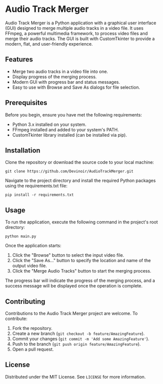 
# Audio Track Merger

Audio Track Merger is a Python application with a graphical user interface (GUI) designed to merge multiple audio tracks in a video file. It uses FFmpeg, a powerful multimedia framework, to process video files and merge their audio tracks. The GUI is built with CustomTkinter to provide a modern, flat, and user-friendly experience.

## Features

- Merge two audio tracks in a video file into one.
- Display progress of the merging process.
- Modern GUI with progress bar and status messages.
- Easy to use with Browse and Save As dialogs for file selection.

## Prerequisites

Before you begin, ensure you have met the following requirements:

- Python 3.x installed on your system.
- FFmpeg installed and added to your system's PATH.
- CustomTkinter library installed (can be installed via pip).

## Installation

Clone the repository or download the source code to your local machine:

```
git clone https://github.com/Devinoir/AudioTrackMerger.git
```

Navigate to the project directory and install the required Python packages using the requirements.txt file:

```
pip install -r requirements.txt
```

## Usage

To run the application, execute the following command in the project's root directory:

```
python main.py
```

Once the application starts:

1. Click the "Browse" button to select the input video file.
2. Click the "Save As..." button to specify the location and name of the output video file.
3. Click the "Merge Audio Tracks" button to start the merging process.

The progress bar will indicate the progress of the merging process, and a success message will be displayed once the operation is complete.

## Contributing

Contributions to the Audio Track Merger project are welcome. To contribute:

1. Fork the repository.
2. Create a new branch (`git checkout -b feature/AmazingFeature`).
3. Commit your changes (`git commit -m 'Add some AmazingFeature'`).
4. Push to the branch (`git push origin feature/AmazingFeature`).
5. Open a pull request.

## License

Distributed under the MIT License. See `LICENSE` for more information.
